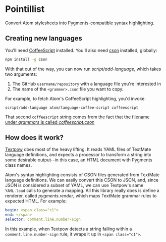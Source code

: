 # Pointillist

Convert Atom stylesheets into Pygments-compatible syntax highlighting.

## Creating new languages

You'll need [CoffeeScript](http://coffeescript.org/) installed. You'll also need
[cson](https://github.com/bevry/cson) installed, globally:

``` bash
npm install -g cson
```

With that out of the way, you can now run *script/add-language*, which takes two arguments:

1. The GitHub `username/repository` with a language file you're interested in
2. The name of the `<grammer>.cson` file you want to copy.

For example, to fetch Atom's CoffeeScript highlighting, you'd invoke:

```
script/add-language atom/language-coffee-script coffeescript
```

That second `coffeescript` string comes from the fact that [the filename under *grammars* is called *coffeescript.cson*][coffeescript grammar]

## How does it work?

[Textpow][] does most of the heavy lifting. It reads YAML files of TextMate language definitions, and expects a processor to transform a string into some desirable output--in this case, an HTML document with Pygments class names.

Atom's syntax highlighting consists of CSON files generated from TextMate language definitions. We can easily convert this CSON to JSON, and, since JSON is considered a subset of YAML, we can use Textpow's same `YAML.load` calls to generate a mapping. All this library really does is define a renderer, called *pygments.render*, which maps TextMate grammar rules to expected HTML. For example:

``` yaml
begin: <span class="c1">
end: </span>
selector: comment.line.number-sign
```

In this example, when Textpow detects a string falling within a `comment.line.number-sign` rule, it wraps it up in `<span class="c1">`.

[coffeescript grammar]: https://github.com/atom/language-coffee-script/blob/0fb5046daa4a521196f9874260917d22ac2c23d6/grammars/coffeescript.cson
[Textpow]: https://github.com/grosser/textpow

